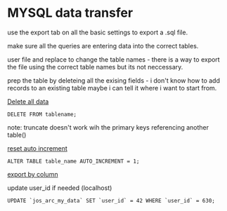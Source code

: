 # MYSQL data transfer


use the export tab on all the basic settings to export a .sql file.

make sure all the queries are entering data into the correct tables.

user file and replace to change the table names - there is a way to export the file using the correct table names but its not neccessary.


prep the table by deleteing all the exising fields - i don't know how to add records to an existing table
maybe i can tell it where i want to start from.

[Delete all data](https://www.electrictoolbox.com/article/mysql/delete-all-data-mysql/)
```
DELETE FROM tablename; 
```
note: truncate doesn't work wih the primary keys referencing another table()



[reset auto increment](https://viralpatel.net/blogs/reseting-mysql-autoincrement-column/)
```
ALTER TABLE table_name AUTO_INCREMENT = 1;
```

[export by column](https://www.codeofaninja.com/2013/04/phpmyadmin-export-columns.html)


update user_id if needed (localhost)
```
UPDATE `jos_arc_my_data` SET `user_id` = 42 WHERE `user_id` = 630;
```